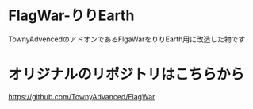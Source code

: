 # FlagWar-りりEarth

TownyAdvencedのアドオンであるFlgaWarをりりEarth用に改造した物です

# オリジナルのリポジトリはこちらから

https://github.com/TownyAdvanced/FlagWar



